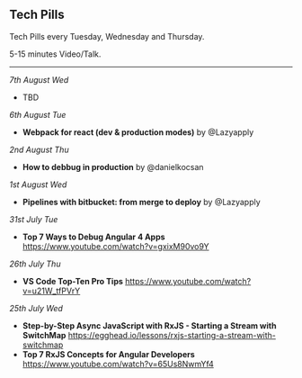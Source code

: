 ## Tech Pills

Tech Pills every Tuesday, Wednesday and Thursday.

5-15 minutes Video/Talk.

--------------

_7th August Wed_
* TBD

_6th August Tue_
* __Webpack for react (dev & production modes)__ by @Lazyapply

_2nd August Thu_
* __How to debbug in production__ by @danielkocsan

_1st August Wed_
* __Pipelines with bitbucket: from merge to deploy__ by @Lazyapply

_31st July Tue_
* __Top 7 Ways to Debug Angular 4 Apps__
https://www.youtube.com/watch?v=gxixM90vo9Y

_26th July Thu_
* __VS Code Top-Ten Pro Tips__
https://www.youtube.com/watch?v=u21W_tfPVrY

_25th July Wed_

* __Step-by-Step Async JavaScript with RxJS - Starting a Stream with SwitchMap__
https://egghead.io/lessons/rxjs-starting-a-stream-with-switchmap
* __Top 7 RxJS Concepts for Angular Developers__
https://www.youtube.com/watch?v=65Us8NwmYf4